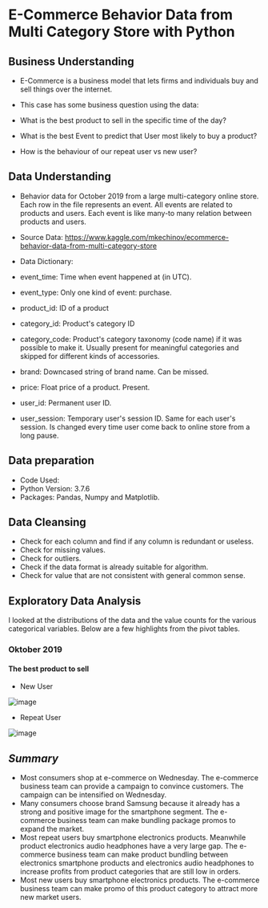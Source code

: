 # **E-Commerce Behavior Data from Multi Category Store with Python**

## **Business Understanding**

* E-Commerce is a business model that lets firms and individuals buy and sell things over the internet.

* This case has some business question using the data:
* What is the best product to sell in the specific time of the day?
* What is the best Event to predict that User most likely to buy a product?
* How is the behaviour of our repeat user vs new user?

## **Data Understanding**

* Behavior data for October 2019 from a large multi-category online store. Each row in the file represents an event. All events are related to products and users. Each event is like many-to many relation between products and users.

* Source Data: https://www.kaggle.com/mkechinov/ecommerce-behavior-data-from-multi-category-store

* Data Dictionary:

* event_time: Time when event happened at (in UTC).

* event_type: Only one kind of event: purchase.

* product_id: ID of a product

* category_id: Product's category ID

* category_code: Product's category taxonomy (code name) if it was possible to make it. Usually present for meaningful categories and skipped for different kinds of accessories.

* brand: Downcased string of brand name. Can be missed.

* price: Float price of a product. Present.

* user_id: Permanent user ID.

* user_session: Temporary user's session ID. Same for each user's session. Is changed every time user come back to online store from a long pause.

## **Data preparation**

* Code Used:
* Python Version: 3.7.6
* Packages: Pandas, Numpy and Matplotlib.

## **Data Cleansing**

* Check for each column and find if any column is redundant or useless.
* Check for missing values.
* Check for outliers.
* Check if the data format is already suitable for algorithm.
* Check for value that are not consistent with general common sense.

## **Exploratory Data Analysis**
I looked at the distributions of the data and the value counts for the various categorical variables. Below are a few highlights from the pivot tables.

### **Oktober 2019**
#### **The best product to sell**
* New User

![image](https://user-images.githubusercontent.com/85482667/137193658-cd1cdef9-aebd-4be2-aff4-489b54470a1b.png)

* Repeat User

![image](https://user-images.githubusercontent.com/85482667/137193736-32f81e3d-5158-4921-8456-eafec7ea8508.png)

## *Summary*

* Most consumers shop at e-commerce on Wednesday. The e-commerce business team can provide a campaign to convince customers. The campaign can be intensified on Wednesday.
* Many consumers choose brand Samsung because it already has a strong and positive image for the smartphone segment. The e-commerce business team can make bundling package promos to expand the market.
* Most repeat users buy smartphone electronics products. Meanwhile product electronics audio headphones have a very large gap. The e-commerce business team can make product bundling between electronics smartphone products and electronics audio headphones to increase profits from product categories that are still low in orders.
* Most new users buy smartphone electronics products. The e-commerce business team can make promo of this product category to attract more new market users.


